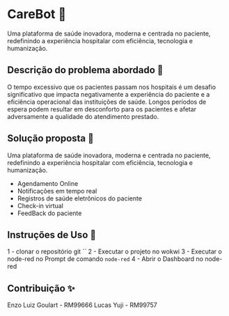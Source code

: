 # CareBot :hospital:

Uma plataforma de saúde inovadora, moderna e centrada no paciente, redefinindo a experiência hospitalar com eficiência, tecnologia e humanização.

## Descrição do problema abordado 📜

O tempo excessivo que os pacientes passam nos hospitais é um desafio significativo que impacta negativamente a experiência do paciente e a eficiência operacional das instituições de saúde. Longos períodos de espera podem resultar em desconforto para os pacientes e afetar adversamente a qualidade do atendimento prestado.

## Solução proposta 🎉

Uma plataforma de saúde inovadora, moderna e centrada no paciente, redefinindo a experiência hospitalar com eficiência, tecnologia e humanização.

* Agendamento Online
* Notificações em tempo real
* Registros de saúde eletrônicos do paciente
* Check-in virtual
* FeedBack do paciente

## Instruções de Uso 🦄

1 - clonar o repositório git ``
2 - Executar o projeto no wokwi
3 - Executar o node-red no Prompt de comando `node-red`
4 - Abrir o Dashboard no node-red

## Contribuição ✨

Enzo Luiz Goulart - RM99666 
Lucas Yuji - RM99757